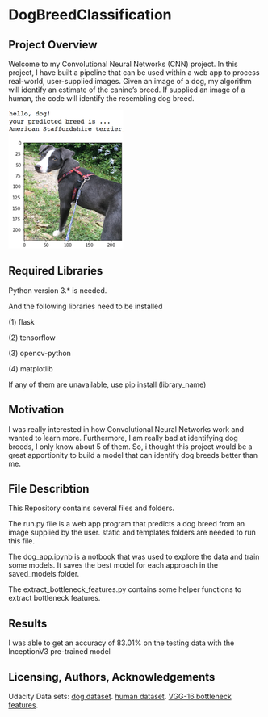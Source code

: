 [//]: # (Image References)

[image1]: ./images/sample_dog_output.png "Sample Output"
[image2]: ./images/vgg16_model.png "VGG-16 Model Keras Layers"
[image3]: ./images/vgg16_model_draw.png "VGG16 Model Figure"
# DogBreedClassification

## Project Overview

Welcome to my Convolutional Neural Networks (CNN) project. In this project, I have built a pipeline that can be used within a web app to process real-world, user-supplied images.  Given an image of a dog, my algorithm will identify an estimate of the canine’s breed.  If supplied an image of a human, the code will identify the resembling dog breed.

![Sample Output][image1]

## Required Libraries
Python version 3.* is needed.

And the following libraries need to be installed

(1) flask

(2) tensorflow

(3) opencv-python

(4) matplotlib

If any of them are unavailable, use pip install (library_name)

## Motivation 
I was really interested in how Convolutional Neural Networks work and wanted to learn more. Furthermore, I am really bad at identifying dog breeds, I only know about 5 of them. So, i thought this project would be a great apportionity to
build a model that can identify dog breeds better than me.

## File Describtion
This Repository contains several files and folders.

The run.py file is a web app program that predicts a dog breed from an image supplied by the user. static and templates folders are needed to run this file.

The dog_app.ipynb is a notbook that was used to explore the data and train some models. It saves the best model for each approach in the saved_models folder.

The extract_bottleneck_features.py contains some helper functions to extract bottleneck features.

## Results
I was able to get an accuracy of 83.01% on the testing data with the InceptionV3 pre-trained model

## Licensing, Authors, Acknowledgements
Udacity Data sets: [dog dataset](https://s3-us-west-1.amazonaws.com/udacity-aind/dog-project/dogImages.zip). 
[human dataset](https://s3-us-west-1.amazonaws.com/udacity-aind/dog-project/lfw.zip). 
[VGG-16 bottleneck features](https://s3-us-west-1.amazonaws.com/udacity-aind/dog-project/DogVGG16Data.npz).

